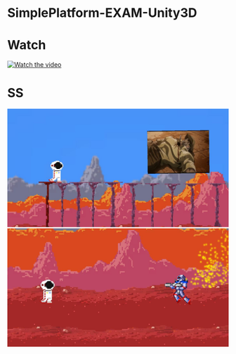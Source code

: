 # SimplePlatform-EXAM-Unity3D

# Watch
[![Watch the video](https://img.youtube.com/vi/uiERDQjuowU/hqdefault.jpg)](https://www.youtube.com/watch?v=uiERDQjuowU)
# SS

![alt text](https://github.com/bmaneesh2000/SimplePlatform-EXAM-Unity3D/blob/main/p/1.jpg?raw=true)
![alt text](https://github.com/bmaneesh2000/SimplePlatform-EXAM-Unity3D/blob/main/p/2.jpg?raw=true)
